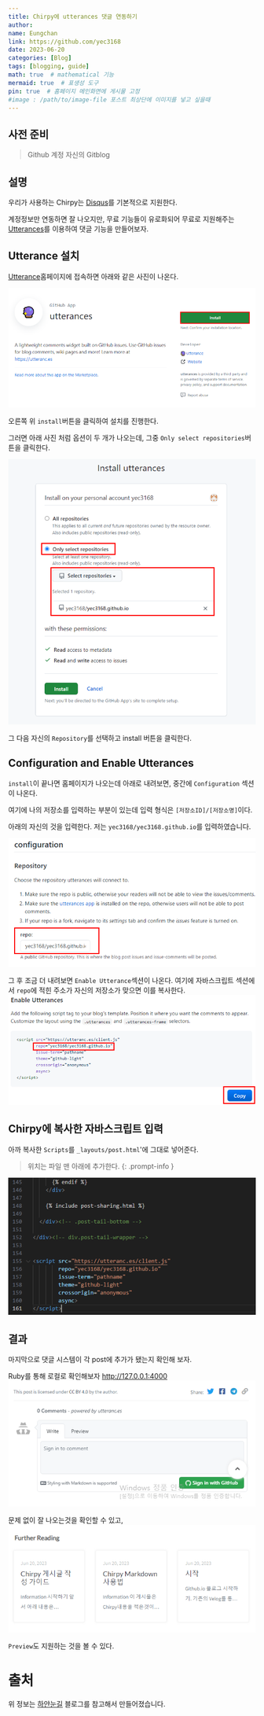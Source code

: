 ```yaml
---
title: Chirpy에 utterances 댓글 연동하기
author:
name: Eungchan
link: https://github.com/yec3168
date: 2023-06-20
categories: [Blog]
tags: [blogging, guide]
math: true  # mathematical 기능
mermaid: true  # 표생성 도구
pin: true  # 홈페이지 메인화면에 게시물 고정
#image : /path/to/image-file 포스트 최상단에 이미지를 넣고 싶을때
---
```

  

## 사전 준비
  

> Github 계정
> 자신의  Gitblog

  
## 설명

 우리가 사용하는 Chirpy는 [Disqus](https://disqus.com/)를 기본적으로 지원한다.
  
 계정정보만 연동하면 잘 나오지만, 무료 기능들이 유로화되어 무료로 지원해주는 [Utterances](https://utteranc.es/)를 이용하여 댓글 기능을 만들어보자.

 
## Utterance 설치
 

[Utterance](https://github.com/apps/utterances)홈페이지에 접속하면 아래와 같은 사진이 나온다.

![utterance](/assets/img/utterance/utterance.png)
 

오른쪽 위 `install`버튼을 클릭하여 설치를 진행한다.

그러면 아래 사진 처럼 옵션이 두 개가 나오는데, 그중 `Only select repositories`버튼을 클릭한다.
  

![utterance](/assets/img/utterance/utterance2.png)

그 다음 자신의 `Repository`를 선택하고 install 버튼을 클릭한다.

## Configuration and Enable Utterances
`install`이 끝나면 홈페이지가 나오는데 아래로 내려보면, 중간에 `Configuration` 섹션이 나온다.

여기에 나의 저장소를 입력하는 부분이 있는데 
입력 형식은 `[저장소ID]/[저장소명]`이다.

아래의 자신의 것을 입력한다.
저는 `yec3168/yec3168.github.io`를 입력하였습니다.

![utterance](/assets/img/utterance/utterance3.png)

그 후 조금 더 내려보면 `Enable Utterance`섹션이 나온다.
여기에 자바스크립트 섹션에서 `repo`에 적힌 주소가 자신의 저장소가 맞으면 이를 복사한다.
![utterance](/assets/img/utterance/utterance4.png)


## Chirpy에 복사한 자바스크립트 입력

아까 복사한 `Scripts`를 `_layouts/post.html`'에 그대로 넣어준다.

>위치는 파일 맨 아래에 추가한다.
{: .prompt-info }

![utterance](/assets/img/utterance/utterance5.png)


## 결과
마지막으로  댓글 시스템이 각 post에 추가가 됐는지 확인해 보자.

Ruby를 통해 로컬로 확인해보자
<http://127.0.0.1:4000>
![utterance](/assets/img/utterance/utterance_result.png)

문제 없이 잘 나오는것을 확인할 수 있고,
![utterance](/assets/img/utterance/utterance_preview.png)

`Preview`도 지원하는 것을 볼 수 있다.


# 출처
위 정보는 [하얀눈길](https://www.irgroup.org/posts/utternace-comments-system/)  블로그를 참고해서 만들어졌습니다.